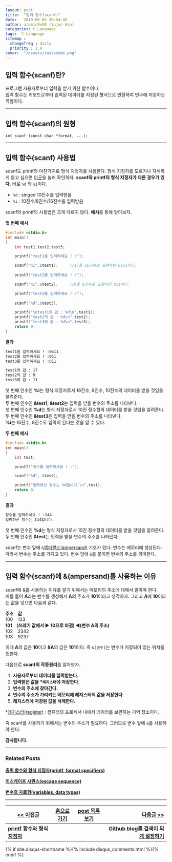 ```yaml
---
layout: post
title:  "입력 함수(scanf)"
date:   2019-06-05 20:54:40
author: atomic0x90 (Yujun Han)
categories: C-Language
tags:  C-Language
sitemap :
  changefreq : daily
  priority : 1.0
cover:  "/assets/instacode.png"
---
```


## 입력 함수(scanf)란?

프로그램 사용자로부터 입력을 받기 위한 함수이다.  
입력 함수는 키보드로부터 입력된 데이터를 지정된 형식으로 변환하여 변수에 저장하는 역할이다.

---

## 입력 함수(scanf)의 원형

```
int scanf (const char *format, ...);
```

---

## 입력 함수(scanf) 사용법

scanf도 printf와 마찬가지로 형식 지정자를 사용한다. 
형식 지정자를 모르거나 자세하게 알고 싶으면 [이곳][0]을 눌러 확인하자. 
**scanf와 printf의 형식 지정자가 다른 경우가 있다.** 바로 `%d` 와 `%i`이다.  
* `%d` : singed 10진수를 입력받음
* `%i` : 10진수/8진수/16진수를 입력받음


scanf와 printf의 사용법은 크게 다르지 않다.
**예시**를 통해 알아보자.

**첫 번째 예시**
```c
#include <stdio.h>
int main()
{
	int test1,test2,test3;

	printf("test1을 입력하세요 ! :");

	scanf("%i",&test1);		//17을 16진수로 표현하면 0x11이다.
	
	printf("test2를 입력하세요 ! :");

	scanf("%i",&test2);		//9를 8진수로 표현하면 011이다.

	printf("test3을 입력하세요 ! :");
	
	scanf("%d",&test3);

	printf("\ntest1의 값 : %d\n",test1);
	printf("test2의 값 : %d\n",test2);
	printf("test3의 값 : %d\n",test3);
	return 0;
}
```

**결과**

```bash
test1을 입력하세요 ! :0x11
test2를 입력하세요 ! :011
test3을 입력하세요 ! :011

test1의 값 : 17
test2의 값 : 9
test3의 값 : 11
```
첫 번째 인수인 **%i**는 형식 지정자로서 16진수, 8진수, 10진수의 데이터를 받을 것임을 알려준다.  
두 번째 인수인 **&test1**, **&test2**는 입력을 받을 변수의 주소를 나타낸다.  
첫 번째 인수인 **%d**는 형식 지정자로서 10진 정수형의 데이터를 받을 것임을 알려준다.  
두 번째 인수인 **&test3**은 입력을 받을 변수의 주소를 나타낸다.  
**%i**는 16진수, 8진수도 입력이 된다는 것을 알 수 있다.


**두 번째 예시**
```c
#include <stdio.h>
int main()
{
	int test;

	printf("정수를 입력하세요 ! :");

	scanf("%d", &test);

	printf("입력하신 정수는 %d입니다.\n",test);
	return 0;
}
```

**결과**

```bash
정수를 입력하세요 ! :144
입력하신 정수는 144입니다.
```
첫 번째 인수인 **%d**는 형식 지정자로서 10진 정수형의 데이터를 받을 것임을 알려준다.  
두 번째 인수인 **&test**는 입력을 받을 변수의 주소를 나타낸다.



scanf는 변수 앞에 `&`[앰퍼샌드(ampersand)][1] 기호가 있다. 
변수는 메모리에 생성된다. 따라서 변수는 주소를 가지고 있다. 
변수 앞에 `&`를 붙이면 변수의 주소를 의미한다.

---

## 입력 함수(scanf)에 &(ampersand)를 사용하는 이유

scanf에 &를 사용하는 이유를 알기 위해서는 메모리의 주소에 대해서 알아야 한다.  
예를 들어 **A**라는 변수를 생성해서 **A**의 주소가 **101**이라고 생각하자. 
그리고 **A**에 **10**이라는 값을 넣으면 다음과 같다.  

**주소 &nbsp;&nbsp;&nbsp;값**  
100 &nbsp;&nbsp;&nbsp;123  
**101 &nbsp;&nbsp;&nbsp;(쓰레기 값에서 ▶ 10으로 바뀜) ◀(변수 A의 주소)**  
102 &nbsp;&nbsp;&nbsp;2342  
103 &nbsp;&nbsp;&nbsp;9237  

이때 **A**의 값은 **10**이고 **&A**의 값은 **101**이다. 즉 `&[변수]`는 변수가 저장되어 있는 위치를 뜻한다.


다음으로 **scanf의 작동원리**를 알아보자. 

1. **사용자로부터 데이터를 입력받는다.**
1. **입력받은 값을 \*`레지스터`에 저장한다.**
1. **변수의 주소에 찾아간다.**
1. **변수의 주소가 가리키는 메모리에 레지스터의 값을 저장한다.**
1. **레지스터에 저장된 값을 삭제한다.**

\*[레지스터(register)][2] : 컴퓨터의 프로세서 내에서 데이터를 보관하는 기억 장소이다.

즉 scanf를 사용하기 위해서는 변수의 주소가 필요하다. 그러므로 변수 앞에 `&`를 사용해야 한다.


**감사합니다.**

---

### Related Posts

**[출력 함수와 형식 지정자(printf, format specifiers)][00]**

**[이스케이프 시퀀스(escape sequence)][01]**

**[변수와 자료형(variables, data types)][02]**

---


[\<\< 이전글][3]		|[홈으로 가기][4]	|[post 목록 보기][5]	|[다음글 \>\>][6]
------				|:------:		|:------:		|------:
**[printf 함수와 형식 지정자][3]**	|			|			|**[Github blog를 검색이 되게 설정하기][6]**



[0]: https://atomic0x90.github.io/c-language/2019/06/04/printf-format.html "형식 지정자"
[1]: https://ko.wikipedia.org/wiki/앰퍼샌드 "wikipedia"
[2]: https://ko.wikipedia.org/wiki/프로세서_레지스터 "wikipedia"
[3]: https://atomic0x90.github.io/c-language/2019/06/04/printf-format.html "출력 함수와 형식 지정자"
[4]: https://atomic0x90.github.io/ "home"
[5]: https://atomic0x90.github.io/posts/ "posts"
[6]: https://atomic0x90.github.io/jekyll/2019/06/06/Registration-github-blog-search.html "Github blog를 검색이 되게 설정하기"

[00]: https://atomic0x90.github.io/c-language/2019/06/04/printf-format.html "출력 함수와 형식 지정자"
[01]: https://atomic0x90.github.io/c-language/2019/05/28/C-Language-escape-sequence.html "escape sequence"
[02]: https://atomic0x90.github.io/c-language/2019/05/30/Variables-and-data-types.html "변수와 자료형"




{% if site.disqus-shortname %}{% include disqus_comments.html %}{% endif %}










